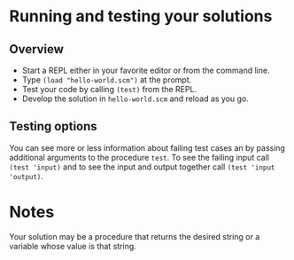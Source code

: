 # Running and testing your solutions

## Overview


* Start a REPL either in your favorite editor or from
the command line\.
* Type `(load "hello-world.scm")` at the prompt\.
* Test your code by calling `(test)` from the REPL\.
* Develop the solution in `hello-world.scm` and reload as you go\.

## Testing options

You can see more or less information about
failing test cases an by passing additional arguments to the
procedure `test`\.
To see the failing input call `(test 'input)` and to see the input and output together call `(test 'input 'output)`\.
# Notes

Your solution may be a procedure that
returns the desired string or a variable whose value is that
string\.
